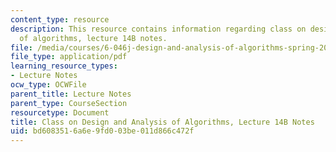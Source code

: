 ```yaml
---
content_type: resource
description: This resource contains information regarding class on design and analysis
  of algorithms, lecture 14B notes.
file: /media/courses/6-046j-design-and-analysis-of-algorithms-spring-2015/bd6083516a6e9fd003be011d866c472f_MIT6_046JS15_lec14B.pdf
file_type: application/pdf
learning_resource_types:
- Lecture Notes
ocw_type: OCWFile
parent_title: Lecture Notes
parent_type: CourseSection
resourcetype: Document
title: Class on Design and Analysis of Algorithms, Lecture 14B Notes
uid: bd608351-6a6e-9fd0-03be-011d866c472f
---
```

